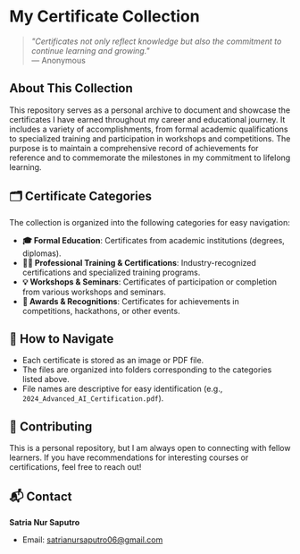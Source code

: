 # My Certificate Collection

> *"Certificates not only reflect knowledge but also the commitment to continue learning and growing."*  
> — Anonymous

## About This Collection
This repository serves as a personal archive to document and showcase the certificates I have earned throughout my career and educational journey. It includes a variety of accomplishments, from formal academic qualifications to specialized training and participation in workshops and competitions. The purpose is to maintain a comprehensive record of achievements for reference and to commemorate the milestones in my commitment to lifelong learning.

## 🗂️ Certificate Categories
The collection is organized into the following categories for easy navigation:

- **🎓 Formal Education**: Certificates from academic institutions (degrees, diplomas).  
- **👨‍💻 Professional Training & Certifications**: Industry-recognized certifications and specialized training programs.  
- **💡 Workshops & Seminars**: Certificates of participation or completion from various workshops and seminars.  
- **🏅 Awards & Recognitions**: Certificates for achievements in competitions, hackathons, or other events.

## 🚀 How to Navigate
- Each certificate is stored as an image or PDF file.  
- The files are organized into folders corresponding to the categories listed above.  
- File names are descriptive for easy identification (e.g., `2024_Advanced_AI_Certification.pdf`).

## 🤝 Contributing
This is a personal repository, but I am always open to connecting with fellow learners. If you have recommendations for interesting courses or certifications, feel free to reach out!

## 📬 Contact
**Satria Nur Saputro**  
- Email: [satrianursaputro06@gmail.com](mailto:satrianursaputro06@gmail.com)  